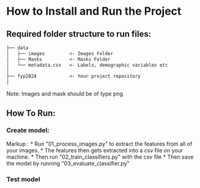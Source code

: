 # How to Install and Run the Project

## Required folder structure to run files:
```markdown
├── data
│   ├── images         <- Images Folder
│   ├── Masks          <- Masks Folder
│   └── metadata.csv   <- Labels, demographic variables etc
│
├── fyp2024            <- Your project repository
│
```
Note: Images and mask should be of type png


## How To Run:
### Create model:

Markup : * Run "01_process_images.py" to extract the features from all of your images.
         * The features then gets extracted into a csv file on your machine.
         * Then run "02_train_classifiers.py" with the csv file
         * Then save the model by running "03_evaluate_classifier.py"




### Test model

